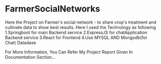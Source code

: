 # FarmerSocialNetworks

Here the Project on Farmer's social network - to share crop's treatment and cultivate 
data to show best results.
Here I used the Technology as following 
1.Springboot for main Backend service
2.ExpressJS for chatApplication Backend service
3.React for Frontend
4.Use MYSQL AND Mongodb(for Chat) Datadase

For More Information, You Can Refer My Project Report Given In Documentation Section...
